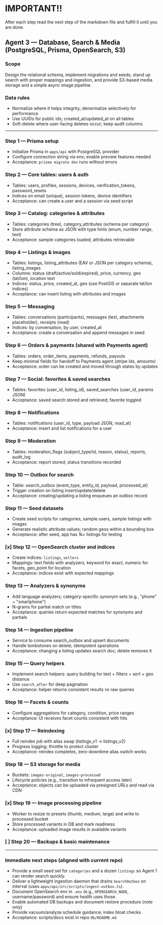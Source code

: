 # IMPORTANT!!
After each step read the next step of the markdown file  and fulfill it until you are done.

## Agent 3 — Database, Search & Media (PostgreSQL, Prisma, OpenSearch, S3)

### Scope
Design the relational schema, implement migrations and seeds, stand up search with proper mappings and ingestion, and provide S3-based media storage and a simple async image pipeline.

### Data rules
- Normalize where it helps integrity; denormalize selectively for performance
- Use UUIDs for public ids; created_at/updated_at on all tables
- Soft-delete where user-facing deletes occur; keep audit columns

---

### Step 1 — Prisma setup
- Initialize Prisma in `apps/api` with PostgreSQL provider
- Configure connection string via env; enable preview features needed
- Acceptance: `prisma migrate dev` runs without errors

### Step 2 — Core tables: users & auth
- Tables: users, profiles, sessions, devices, verification_tokens, password_resets
- Indices on email (unique), session tokens, device identifiers
- Acceptance: can create a user and a session via seed script

### Step 3 — Catalog: categories & attributes
- Tables: categories (tree), category_attributes (schema per category)
- Store attribute schema as JSON with type hints (enum, number range, text)
- Acceptance: sample categories loaded; attributes retrievable

### Step 4 — Listings & images
- Tables: listings, listing_attributes (EAV or JSON per category schema), listing_images
- Columns: status (draft/active/sold/expired), price, currency, geo (lat/lon), location text
- Indices: status, price, created_at, geo (use PostGIS or separate lat/lon indices)
- Acceptance: can insert listing with attributes and images

### Step 5 — Messaging
- Tables: conversations (participants), messages (text, attachments placeholder), receipts (read)
- Indices: by conversation, by user, created_at
- Acceptance: create a conversation and append messages in seed

### Step 6 — Orders & payments (shared with Payments agent)
- Tables: orders, order_items, payments, refunds, payouts
- Keep minimal fields for handoff to Payments agent (stripe ids, amounts)
- Acceptance: order can be created and moved through states by updates

### Step 7 — Social: favorites & saved searches
- Tables: favorites (user_id, listing_id), saved_searches (user_id, params JSON)
- Acceptance: saved search stored and retrieved; favorite toggled

### Step 8 — Notifications
- Tables: notifications (user_id, type, payload JSON, read_at)
- Acceptance: insert and list notifications for a user

### Step 9 — Moderation
- Tables: moderation_flags (subject_type/id, reason, status), reports, audit_log
- Acceptance: report stored; status transitions recorded

### Step 10 — Outbox for search
- Table: search_outbox (event_type, entity_id, payload, processed_at)
- Trigger creation on listing insert/update/delete
- Acceptance: creating/updating a listing enqueues an outbox record

### Step 11 — Seed datasets
- Create seed scripts for categories, sample users, sample listings with images
- Generate realistic attribute values; random geos within a bounding box
- Acceptance: after seed, app has 1k+ listings for testing

### [x] Step 12 — OpenSearch cluster and indices
- Create indices: `listings`, `sellers`
- Mappings: text fields with analyzers, keyword for exact, numeric for facets, geo_point for location
- Acceptance: indices exist with expected mappings

### Step 13 — Analyzers & synonyms
- Add language analyzers; category-specific synonym sets (e.g., "phone" ~ "smartphone")
- N-grams for partial match on titles
- Acceptance: queries return expected matches for synonyms and partials

### Step 14 — Ingestion pipeline
- Service to consume search_outbox and upsert documents
- Handle tombstones on delete; idempotent operations
- Acceptance: changing a listing updates search doc; delete removes it

### Step 15 — Query helpers
- Implement search helpers: query building for text + filters + sort + geo distance
- Use `search_after` for deep pagination
- Acceptance: helper returns consistent results vs raw queries

### Step 16 — Facets & counts
- Configure aggregations for category, condition, price ranges
- Acceptance: UI receives facet counts consistent with hits

### [x] Step 17 — Reindexing
- Full reindex job with alias swap (listings_v1 → listings_v2)
- Progress logging; throttle to protect cluster
- Acceptance: reindex completes, zero-downtime alias switch works

### Step 18 — S3 storage for media
- Buckets: `images-original`, `images-processed`
- Lifecycle policies (e.g., transition to infrequent access later)
- Acceptance: objects can be uploaded via presigned URLs and read via CDN

### [x] Step 19 — Image processing pipeline
- Worker to resize to presets (thumb, medium, large) and write to processed bucket
- Store processed variants in DB and mark readiness
- Acceptance: uploaded image results in available variants

### [ ] Step 20 — Backups & basic maintenance
---

### Immediate next steps (aligned with current repo)
- Provide a small seed set for `categories` and a dozen `listings` so Agent 1 can render search quickly.
- Deliver a lightweight ingestion daemon that drains `SearchOutbox` on interval (uses `apps/api/src/scripts/ingest-outbox.ts`).
- Document OpenSearch env in `.env` (e.g., `OPENSEARCH_NODE`, username/password) and ensure health uses those.
- Enable automated DB backups and document restore procedure (note only)
- Provide vacuum/analyze schedule guidance; index bloat checks
- Acceptance: scripts/docs exist in repo `db/README.md`


